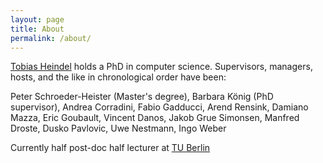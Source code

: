 ```yaml
---
layout: page
title: About
permalink: /about/
---
```


[Tobias Heindel](https://keybase.io/heindel) holds a PhD in computer science. Supervisors, managers, hosts, and the like in chronological order have been: 

Peter Schroeder-Heister (Master's degree),
Barbara König (PhD supervisor),
Andrea Corradini,
Fabio Gadducci,
Arend Rensink,
Damiano Mazza,
Eric Goubault,
Vincent Danos,
Jakob Grue Simonsen,
Manfred Droste,
Dusko Pavlovic,
Uwe Nestmann, 
Ingo Weber

Currently half post-doc half lecturer at [TU Berlin](https://www.tu-berlin.de/menue/home/parameter/en/)
